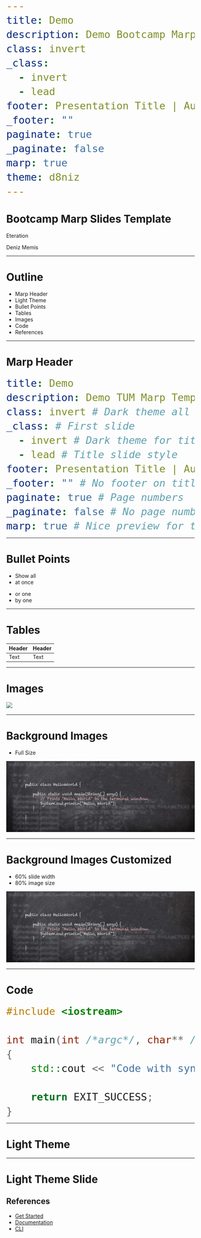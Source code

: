 ```yaml
---
title: Demo
description: Demo Bootcamp Marp Template
class: invert
_class:
  - invert
  - lead
footer: Presentation Title | Author Name
_footer: ""
paginate: true
_paginate: false
marp: true
theme: d8niz
---
```


# Bootcamp Marp Slides Template

Eteration

Deniz Memis

---

# Outline

- Marp Header
- Light Theme
- Bullet Points
- Tables
- Images
- Code
- References

---

# Marp Header

```yml
title: Demo
description: Demo TUM Marp Template
class: invert # Dark theme all slides (remove to use light theme)
_class: # First slide
  - invert # Dark theme for title slide
  - lead # Title slide style
footer: Presentation Title | Author Name # Slide footer
_footer: "" # No footer on title slide
paginate: true # Page numbers
_paginate: false # No page numbers on title slide
marp: true # Nice preview for the VS Code extension
```

---

# Bullet Points

- Show all
- at once

* or one
* by one

---

# Tables

| Header | Header |
| ------ | ------ |
| Text   | Text   |

---

# Images

![](images/TUM_Logo_weiss_rgb_s.svg)

---

# Background Images

- Full Size

![bg right](./assets/academy.jpg)

---

# Background Images Customized

- 60% slide width
- 80% image size

![bg right:60% 80%](./assets/academy.jpg)

---

# Code

<style scoped>
pre {
   font-size: 2rem;
   background-color: #000
}
</style>

```cpp
#include <iostream>

int main(int /*argc*/, char** /*argv*/)
{
    std::cout << "Code with syntax highlighting!" << std::endl;

    return EXIT_SUCCESS;
}

```

---

<!-- _class: lead -->
<!-- _footer: "" -->
<!-- _paginate: "" -->

# Light Theme

---

<!-- _class: -->

# Light Theme Slide

## References

- [Get Started](https://github.com/marp-team/marp)
- [Documentation](https://marpit.marp.app/)
- [CLI](https://github.com/marp-team/marp-cli)
